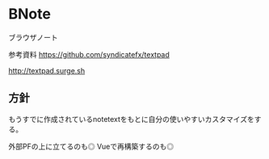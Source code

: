 # BNote
ブラウザノート

参考資料
https://github.com/syndicatefx/textpad

http://textpad.surge.sh


## 方針
もうすでに作成されているnotetextをもとに自分の使いやすいカスタマイズをする。

外部PFの上に立てるのも◎
Vueで再構築するのも◎

